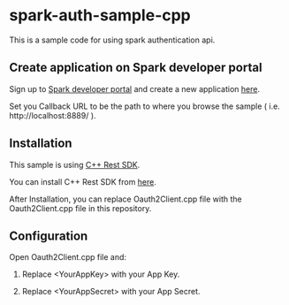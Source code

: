 # spark-auth-sample-cpp

This is a sample code for using spark authentication api.

## Create application on Spark developer portal

Sign up to [Spark developer portal](https://spark.autodesk.com/developers/) and create a new application [here](https://spark.autodesk.com/developers/getStarted).

Set you Callback URL to be the path to where you browse the sample ( i.e. http://localhost:8889/ ).

## Installation

This sample is using [C++ Rest SDK](https://casablanca.codeplex.com/).

You can install C++ Rest SDK from [here](https://casablanca.codeplex.com/wikipage?title=Using%20NuGet%20to%20add%20the%20C%2b%2b%20REST%20SDK%20to%20a%20VS%20project&referringTitle=Documentation).

After Installation, you can replace Oauth2Client.cpp file with the Oauth2Client.cpp file in this repository.

## Configuration

Open Oauth2Client.cpp file and:

 1. Replace \<YourAppKey\> with your App Key.

 2. Replace \<YourAppSecret\> with your App Secret.

